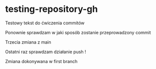 # testing-repository-gh

Testowy tekst do ćwiczenia commitów

Ponownie sprawdzam w jaki sposób zostanie przeprowadzony commit

Trzecia zmiana z main

Ostatni raz sprawdzam działanie push !

Zmiana dokonywana w first branch
